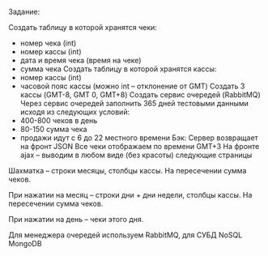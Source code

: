 
Задание:

Создать таблицу в которой хранятся чеки:
- номер чека (int)
- номер кассы (int)
- дата и время чека (время на чеке)
- сумма чека
Создать таблицу в которой хранятся кассы:
- номер кассы (int)
- часовой пояс кассы (можно int – отклонение от GMT) 
Создать 3 кассы (GMT-8, GMT 0, GMT+8)
Создать сервис очередей (RabbitMQ)
Через сервис очередей заполнить 365 дней тестовыми данными исходя из следующих условий:
- 400-800 чеков в день
- 80-150 сумма чека
- продажи идут с 6 до 22 местного времени
Бэк:
Сервер возвращает на фронт JSON
Все чеки отображаем по времени GMT+3
На фронте ajax – выводим в любом виде (без красоты) следующие страницы

 Шахматка – строки месяцы, столбцы кассы. На пересечении сумма чеков. 

 При нажатии на месяц – строки дни + дни недели, столбцы кассы. На пересечении сумма чеков.

 При нажатии на день – чеки этого дня.


Для менеджера очередей используем RabbitMQ, для СУБД NoSQL MongoDB